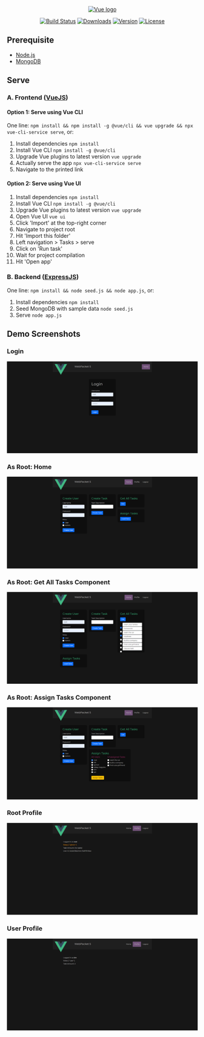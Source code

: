 <p align="center"><a href="https://vuejs.org" target="_blank" rel="noopener noreferrer"><img width="100" src="https://vuejs.org/images/logo.png" alt="Vue logo"></a></p>

<p align="center">
  <a href="https://circleci.com/gh/vuejs/vue/tree/dev"><img src="https://img.shields.io/circleci/project/github/vuejs/vue/dev.svg?sanitize=true" alt="Build Status"></a>
  <a href="https://npmcharts.com/compare/vue?minimal=true"><img src="https://img.shields.io/npm/dm/vue.svg?sanitize=true" alt="Downloads"></a>
  <a href="https://www.npmjs.com/package/vue"><img src="https://img.shields.io/npm/v/vue.svg?sanitize=true" alt="Version"></a>
  <a href="https://www.npmjs.com/package/vue"><img src="https://img.shields.io/npm/l/vue.svg?sanitize=true" alt="License"></a>  
  <br>
</p>

## Prerequisite
- [Node.js](https://nodejs.org/en/)
- [MongoDB](https://www.mongodb.com/try/download/community)

## Serve

### A. Frontend ([VueJS](https://vuejs.org/))
#### Option 1: Serve using Vue CLI

One line: `npm install && npm install -g @vue/cli && vue upgrade && npx vue-cli-service serve`, or:

1. Install dependencies `npm install`
2. Install Vue CLI `npm install -g @vue/cli`
3. Upgrade Vue plugins to latest version `vue upgrade`
4. Actually serve the app `npx vue-cli-service serve`
5. Navigate to the printed link

#### Option 2: Serve using Vue UI
1. Install dependencies `npm install`
2. Install Vue CLI `npm install -g @vue/cli`
3. Upgrade Vue plugins to latest version `vue upgrade`
4. Open Vue UI `vue ui`
5. Click 'Import' at the top-right corner
6. Navigate to project root
7. Hit 'Import this folder'
8. Left navigation > Tasks > serve
9. Click on 'Run task'
10. Wait for project compilation
11. Hit 'Open app'

### B. Backend ([ExpressJS](https://expressjs.com/))

One line: `npm install && node seed.js && node app.js`, or:

1. Install dependencies `npm install`
2. Seed MongoDB with sample data `node seed.js`
3. Serve `node app.js`

## Demo Screenshots

### Login
<img src="demo-screenshots/login.png">

### As Root: Home
<img src="demo-screenshots/on-home.png">

### As Root: Get All Tasks Component
<img src="demo-screenshots/get-all-tasks.png">

### As Root: Assign Tasks Component
<img src="demo-screenshots/assign-tasks.png">

### Root Profile
<img src="demo-screenshots/root-profile.png">

### User Profile
<img src="demo-screenshots/user-profile.png">
